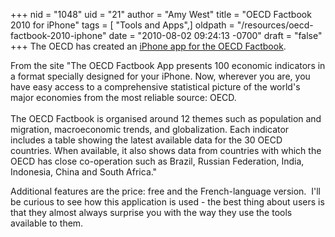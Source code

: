 +++
nid = "1048"
uid = "21"
author = "Amy West"
title = "OECD Factbook 2010 for iPhone"
tags = [ "Tools and Apps",]
oldpath = "/resources/oecd-factbook-2010-iphone"
date = "2010-08-02 09:24:13 -0700"
draft = "false"
+++
The OECD has created an [iPhone app for the OECD
Factbook](http://appshopper.com/books/oecd-factbook-2009). 

From the site \"The OECD Factbook App presents 100 economic indicators
in a format specially designed for your iPhone. Now, wherever you are,
you have easy access to a comprehensive statistical picture of the
world's major economies from the most reliable source: OECD.\
\
The OECD Factbook is organised around 12 themes such as population and
migration, macroeconomic trends, and globalization. Each indicator
includes a table showing the latest available data for the 30 OECD
countries. When available, it also shows data from countries with which
the OECD has close co-operation such as Brazil, Russian Federation,
India, Indonesia, China and South Africa.\"

Additional features are the price: free and the French-language version.
 I\'ll be curious to see how this application is used - the best thing
about users is that they almost always surprise you with the way they
use the tools available to them.
